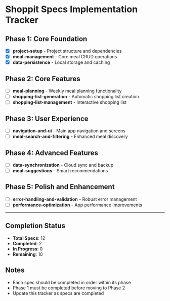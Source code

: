 # Shoppit Specs Implementation Tracker

## Phase 1: Core Foundation
- [X] **project-setup** - Project structure and dependencies
- [x] **meal-management** - Core meal CRUD operations  
- [x] **data-persistence** - Local storage and caching

## Phase 2: Core Features
- [ ] **meal-planning** - Weekly meal planning functionality
- [ ] **shopping-list-generation** - Automatic shopping list creation
- [ ] **shopping-list-management** - Interactive shopping list

## Phase 3: User Experience  
- [ ] **navigation-and-ui** - Main app navigation and screens
- [ ] **meal-search-and-filtering** - Enhanced meal discovery

## Phase 4: Advanced Features
- [ ] **data-synchronization** - Cloud sync and backup
- [ ] **meal-suggestions** - Smart recommendations

## Phase 5: Polish and Enhancement
- [ ] **error-handling-and-validation** - Robust error management
- [ ] **performance-optimization** - App performance improvements

---

## Completion Status
- **Total Specs**: 12
- **Completed**: 2
- **In Progress**: 0
- **Remaining**: 10

## Notes
- Each spec should be completed in order within its phase
- Phase 1 must be completed before moving to Phase 2
- Update this tracker as specs are completed